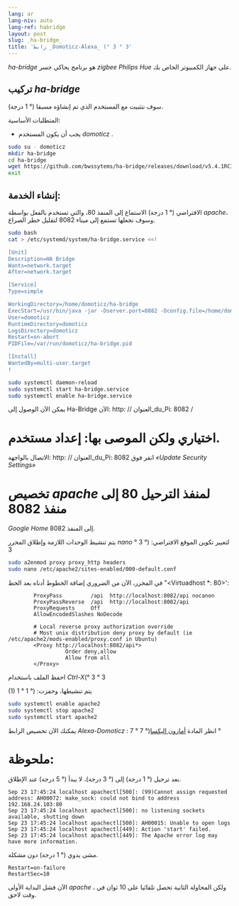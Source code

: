 ```yaml
---
lang: ar
lang-niv: auto
lang-ref: habridge
layout: post
slug: _ha-bridge_
title: 'رابط _Domoticz-Alexa_ (° 3 ° 3'
---
```


 _ha-bridge_ هو برنامج يحاكي جسر _zigbee Philips Hue_ على جهاز الكمبيوتر الخاص بك.


## تركيب _ha-bridge_
سوف نتثبيت مع المستخدم الذي تم إنشاؤه مسبقا (° 1 درجة).

المتطلبات الأساسية:
* يجب أن يكون المستخدم _domoticz_ .

```bash
sudo su - domoticz
mkdir ha-bridge
cd ha-bridge
wget https://github.com/bwssytems/ha-bridge/releases/download/v5.4.1RC1/ha-bridge-5.4.1RC1.jar -O ha-bridge.jar
exit
```


## إنشاء الخدمة:
الافتراضي (° 1 درجة) الاستماع إلى المنفذ 80، والتي تستخدم بالفعل بواسطة _apache_، وسوف نجعلها تستمع إلى ميناء 8082 لتقليل خطر الصراع.

``` bash
sudo bash
cat > /etc/systemd/system/ha-bridge.service <<!

[Unit]
Description=HA Bridge
Wants=network.target
After=network.target

[Service]
Type=simple

WorkingDirectory=/home/domoticz/ha-bridge
ExecStart=/usr/bin/java -jar -Dserver.port=8082 -Dconfig.file=/home/domoticz/ha-bridge/data/habridge.config /home/domoticz/ha-bridge/ha-bridge.jar
User=domoticz
RuntimeDirectory=domoticz
LogsDirectory=domoticz
Restart=on-abort
PIDFile=/var/run/domoticz/ha-bridge.pid

[Install]
WantedBy=multi-user.target
!

sudo systemctl daemon-reload
sudo systemctl start ha-bridge.service
sudo systemctl enable ha-bridge.service
```

يمكن الآن الوصول إلى Ha-Bridge الآن: http: // العنوان_du_Pi: 8082 /

# اختياري ولكن الموصى بها: إعداد مستخدم.
الاتصال بالواجهة: http: // العنوان_du_Pi: 8082
انقر فوق _«Update Security Settings»_

# تخصيص _apache_ لمنفذ الترحيل 80 إلى منفذ 8082
_Google Home_ إلى المنفذ 8082.

يتم تنشيط الوحدات اللازمة وإطلاق المحرر _nano_ لتغيير تكوين الموقع الافتراضي: (° 3 ° 3

``` bash
sudo a2enmod proxy proxy_http headers
sudo nano /etc/apache2/sites-enabled/000-default.conf
```

في المحرر، الآن من الضروري إضافة الخطوط أدناه بعد الخط "<Virtuadhost *: 80>':
```
        ProxyPass         /api  http://localhost:8082/api nocanon
        ProxyPassReverse  /api  http://localhost:8082/api
        ProxyRequests     Off
        AllowEncodedSlashes NoDecode

        # Local reverse proxy authorization override
        # Most unix distribution deny proxy by default (ie /etc/apache2/mods-enabled/proxy.conf in Ubuntu)
        <Proxy http://localhost:8082/api*>
                  Order deny,allow
                  Allow from all
        </Proxy>
```
احفظ الملف باستخدام _Ctrl-X_(° 3 ° 3

(1) يتم تنشيطها، وحفزت: (° 1 ° 1

```bash
sudo systemctl enable apache2
sudo systemctl stop apache2
sudo systemctl start apache2
```

يمكنك الآن تخصيص الرابط _Alexa-Domoticz_ : انظر المادة
[أمازون اليكسا](2021-08-14-alexa.md)(° 7 ° 7 °

# ملحوظة:
بعد ترحيل (° 1 درجة) إلى (° 3 درجة)، لا يبدأ (° 5 درجة) عند الإطلاق.
```
Sep 23 17:45:24 localhost apachectl[500]: (99)Cannot assign requested address: AH00072: make_sock: could not bind to address 192.168.24.103:80
Sep 23 17:45:24 localhost apachectl[500]: no listening sockets available, shutting down
Sep 23 17:45:24 localhost apachectl[500]: AH00015: Unable to open logs
Sep 23 17:45:24 localhost apachectl[449]: Action 'start' failed.
Sep 23 17:45:24 localhost apachectl[449]: The Apache error log may have more information.
```

مشى يدوي (° 1 درجة) دون مشكلة.
```
Restart=on-failure
RestartSec=10
```

الآن فشل البداية الأولى _apache_ ، ولكن المحاولة الثانية تحصل تلقائيا على 10 ثوان في وقت لاحق.

